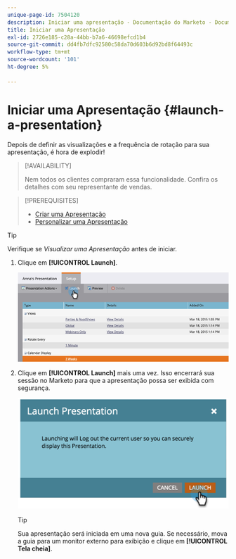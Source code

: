 ```yaml
---
unique-page-id: 7504120
description: Iniciar uma apresentação - Documentação do Marketo - Documentação do produto
title: Iniciar uma Apresentação
exl-id: 2726e185-c28a-44bb-b7a6-46698efcd1b4
source-git-commit: dd4fb7dfc92580c58da70d603b6d92bd8f64493c
workflow-type: tm+mt
source-wordcount: '101'
ht-degree: 5%

---
```


# Iniciar uma Apresentação {#launch-a-presentation}

Depois de definir as visualizações e a frequência de rotação para sua apresentação, é hora de explodir!

>[!AVAILABILITY]
>
>
>Nem todos os clientes compraram essa funcionalidade. Confira os detalhes com seu representante de vendas.

>[!PREREQUISITES]
>
>* [Criar uma Apresentação](/help/marketo/product-docs/core-marketo-concepts/marketing-calendar/calendar-hd/create-a-presentation.md)
>* [Personalizar uma Apresentação](/help/marketo/product-docs/core-marketo-concepts/marketing-calendar/calendar-hd/customize-a-presentation.md)

>[!TIP]
>
>Verifique se _Visualizar uma Apresentação_ antes de iniciar.

1. Clique em **[!UICONTROL Launch]**.

   ![](assets/image2015-3-20-14-3a4-3a18.png)

1. Clique em **[!UICONTROL Launch]** mais uma vez. Isso encerrará sua sessão no Marketo para que a apresentação possa ser exibida com segurança.

   ![](assets/image2015-3-20-14-3a5-3a34.png)

   >[!TIP]
   >
   >Sua apresentação será iniciada em uma nova guia. Se necessário, mova a guia para um monitor externo para exibição e clique em **[!UICONTROL Tela cheia]**.
